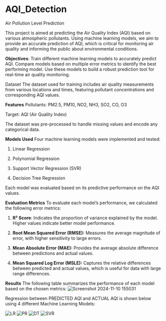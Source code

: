 # AQI_Detection
Air Pollution Level Prediction

This project is aimed at predicting the Air Quality Index (AQI) based on various atmospheric pollutants. Using machine learning models, we aim to provide an accurate prediction of AQI, which is critical for monitoring air quality and informing the public about environmental conditions.

**Objectives**:
Train different machine learning models to accurately predict AQI.
Compare models based on multiple error metrics to identify the best performing model.
Use these models to build a robust prediction tool for real-time air quality monitoring.

Dataset
The dataset used for training includes air quality measurements from various locations and times, featuring pollutant concentrations and corresponding AQI values.

**Features**
Pollutants: PM2.5, PM10, NO2, NH3, SO2, CO, O3

Target: AQI (Air Quality Index)

The dataset was pre-processed to handle missing values and encode any categorical data.

**Models Used**
Four machine learning models were implemented and tested:

1. Linear Regression

2. Polynomial Regression

3. Support Vector Regression (SVR)

4. Decision Tree Regression

Each model was evaluated based on its predictive performance on the AQI values.

**Evaluation Metrics**
To evaluate each model’s performance, we calculated the following error metrics:

1. **R² Score**: Indicates the proportion of variance explained by the model. Higher values indicate better model performance.

2. **Root Mean Squared Error (RMSE):** Measures the average magnitude of error, with higher sensitivity to large errors.

3. **Mean Absolute Error (MAE):** Provides the average absolute difference between predictions and actual values.

4. **Mean Squared Log Error (MSLE):** Captures the relative differences between predicted and actual values, which is useful for data with large range differences.

**Results**
The following table summarizes the performance of each model based on the chosen metrics:
![Screenshot 2024-11-10 155031](https://github.com/user-attachments/assets/d516ed9c-1343-44cd-ba65-a9f15966e400)

Regression between PREDICTED AQI and ACTUAL AQI is shown below using 4 different Machine Learning Models:


![LR](https://github.com/user-attachments/assets/23fd15be-00b0-460f-a898-fb35b3d7c045)
![PR](https://github.com/user-attachments/assets/a021d438-50d9-459e-b98d-9ba753d95871)
![DT](https://github.com/user-attachments/assets/5cf8b9ca-c9d0-4e57-bb1f-36ce156aa1da)
![SVR](https://github.com/user-attachments/assets/921b9d79-e554-4f97-94ae-aee1063ab677)






